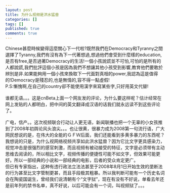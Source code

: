 ```yaml
---
layout: post
title: 为什么视频是洪水猛兽
categories: []
tags: []
published: true
comments: true
---
```

<p><p>Chinese甚麼時候變得這麼關心下一代啦?既然我們在Democracy和Tyranny之間選擇了Tyranny,我們有沒有為下一代著想過,想過他們會受到什麼樣的education,是否有free,是否過著Democracy的生活!一個小孩說謊並不可怕,可怕的是所有的人都說謊,我們批評這個小孩是因為我們不想讓其他小孩受到影響,教育他們要敢於辨別是非.如果能夠用一個小孩來換取下一代面對真相的power,我認為這是值得的!Democracy是殘忍的,也是無情的,容不得一點虛假! <br />P.S:慚愧啊,在自己的country卻不能使用漢字來寫某些字,只好用英文代替! <br /><br />谁都无语。。。这是cnBeta上面一个网友发的评论，为什么要这样呢？估计经常在网上发贴的人都明白，把中间的英文翻译成汉语的话我们就永远读不到这些评论了。<br /><br />广电，信产。。这次视频联合行动让人更无语，新闻联播也把一个无辜的小女孩推到了2008年初舆论风头浪尖。。。也让很黄，很暴力成为2008第一句流行语，广大网民想说的是，在伟大的全能的ＧＦＷ后面，我们还能看到多黄多暴力的东西呢？我想说的只是，为什么视网络视频共享如此洪水猛兽？因为它比文字更具感染力，视觉冲击是很强烈的感官刺激，而且视频有被动接受的特征，文字是必须带有主动思维去阅读的，所以相比文字，视频传播的便捷性可能不如文字，但效果可能更好。所以一部经典的小说和一部经典的电影，后者的受众肯定更广。<br />但已有专家指出，这种有违行政法立法法甚至于2008年8月1日开始生效的垄断法的行为甚至比文字管制更甚，而且手段极其粗暴。所以我判断可能有一个历史名词会在陶瓷国诞生，曾经我们说清朝有个“文字狱”，现在有没有不好说，单看去年还是前年列的禁书名单，真不好说，以后可能会有一个词，叫视频狱了。。。</p></p>
